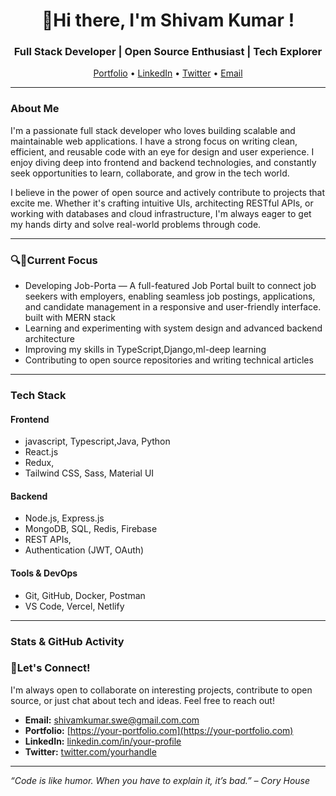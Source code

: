 <h1 align="center">👋Hi there, I'm Shivam Kumar !</h1>
<h3 align="center">Full Stack Developer | Open Source Enthusiast | Tech Explorer</h3>

<p align="center">
  <a href="https://your-portfolio.com">Portfolio</a> •
  <a href=https://www.linkedin.com/in/shivam1kumar>LinkedIn</a> •
  <a href="https://x.com/ShivamKuma01">Twitter</a> •
  <a href="mailto:shivamkumar.swe@gmail.com">Email</a>
</p>

---

### **About Me**

I'm a passionate full stack developer who loves building scalable and maintainable web applications. I have a strong focus on writing clean, efficient, and reusable code with an eye for design and user experience. I enjoy diving deep into frontend and backend technologies, and constantly seek opportunities to learn, collaborate, and grow in the tech world.

I believe in the power of open source and actively contribute to projects that excite me. Whether it's crafting intuitive UIs, architecting RESTful APIs, or working with databases and cloud infrastructure, I'm always eager to get my hands dirty and solve real-world problems through code.

---

### **🔍🔎Current Focus**

- Developing Job-Porta — A full-featured Job Portal built to connect job seekers with employers, enabling seamless job postings, applications, and candidate management in a responsive and user-friendly interface. built with MERN stack
- Learning and experimenting with system design and advanced backend architecture
- Improving my skills in TypeScript,Django,ml-deep learning 
- Contributing to open source repositories and writing technical articles

---

### **Tech Stack**

#### **Frontend**
- javascript, Typescript,Java, Python 
- React.js
- Redux, 
- Tailwind CSS, Sass, Material UI

#### **Backend**
- Node.js, Express.js
- MongoDB, SQL, Redis, Firebase
- REST APIs, 
- Authentication (JWT, OAuth)

#### **Tools & DevOps**
- Git, GitHub, Docker, Postman
- VS Code, Vercel, Netlify

---

### **Stats & GitHub Activity**



### **🤝Let's Connect!**

I'm always open to collaborate on interesting projects, contribute to open source, or just chat about tech and ideas. Feel free to reach out!

- **Email:** shivamkumar.swe@gmail.com.com  
- **Portfolio:** [https://your-portfolio.com](https://your-portfolio.com)  
- **LinkedIn:** [linkedin.com/in/your-profile](https://www.linkedin.com/in/shivam1kumar)  
- **Twitter:** [twitter.com/yourhandle](https://x.com/ShivamKuma01)

---

_“Code is like humor. When you have to explain it, it’s bad.” – Cory House_
